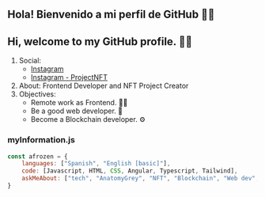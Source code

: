 ## Hola! Bienvenido a mi perfil de GitHub 🖐🏼
## Hi, welcome to my GitHub profile. 🖐🏼

1. Social: 
    * [Instagram](https://www.instagram.com/afrozens/) 
    * [Instagram - ProjectNFT](https://www.instagram.com/mpxbit_education/)
2. About: Frontend Developer and NFT Project Creator
3. Objectives: 
    * Remote work as Frontend. 🙏🏼
    * Be a good web developer. 🧠
    * Become a Blockchain developer. ⚙️

### myInformation.js

```js
const afrozen = {
    languages: ["Spanish", "English [basic]"],
    code: [Javascript, HTML, CSS, Angular, Typescript, Tailwind],
    askMeAbout: ["tech", "AnatomyGrey", "NFT", "Blockchain", "Web dev", "autodidact"],
}

